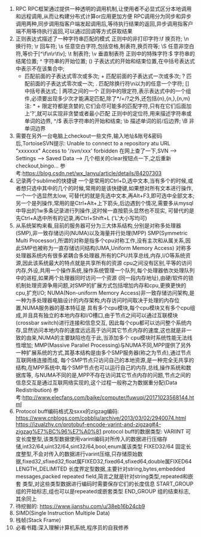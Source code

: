 1. RPC
   RPC框架通过提供一种透明的调用机制,让使用者不必显式区分本地调用和远程调用,从而让构建分布式计算or应用更加方便
   RPC调用分为同步和异步调用两种,同步调用指客户端发起调用后,等待执行结果的返回,异步调用指客户端不用等待执行返回,可以通过回调等方式获取结果
2. 正则表达式描述了一种字符串匹配的模式
   正则中的非打印字符:\f 换页符; \n 换行符; \r 回车符; \s 任意空白字符,包括空格,制表符,换页符等; \S 任意非空白符,等价于[^\f\n\r\t\v];
   \t 制表符; \v 垂直制表符
   正则中的特殊字符:$ 字符串的结尾位置; ^ 字符串的开始位置; () 子表达式的开始和结束位置,在中括号表达式中表示不在该集合中;
   * 匹配前面的子表达式零次或多次; + 匹配前面的子表达式一次或多次; ? 匹配前面的子表达式零次或一次; . 匹配除换行符\n以为的任意一个字符; 
   [] 中括号表达式; | 两项之间的一个
   正则中的限定符,表示表达式中的一个组件,必须要出现多少次才能满足匹配,除了*/+/?之外,还包括{n},{n,},{n,m}
   注: * + 限定符都是贪婪的,它们会尽可能多的匹配字符,只有在它们后面加上'?',就可以实现非贪婪或者最小匹配
   正则中的定位符,用来描述字符串或单词的边界, ^/$ 表示字符串的开始和结束; \b 描述单词的前/后边界; \B 非单词边界
3. 需要在另外一台电脑上checkout一些文件,输入地址&账号&密码后,TortoiseSVN提示:
   Unable to connect to a repository atu URL "xxxxxxx" Access to '/svn/xxx' forbidden
   在网上查了一下,SVN --> Settings --> Saved Data --> 几个相关的clear按钮点一下,之后重新checkout,bingo...
   参考:https://blog.csdn.net/wx_lanyu/article/details/84207303
4. 记录两个sublime的快捷键
    一个是常用的Ctrl+D,选中文本,当有多个的时候,或者想只选中其中的几个的时候,常用的是该快捷键,如果想对所有文本进行操作,一个一个选显然太low,
    可替代的就是先选中文本,再Alt+F3,即可选中全部文本;
    另一个是列操作,常用的是Ctrl+Alt+上下箭头,后边遇到个情况,需要多从mysql中导出的1w多条记录进行列操作,这时候一直按箭头显然也不现实,
    可替代的是先Ctrl+A选中所有的记录,再Ctrl+Shift+L ('L'大小写均可)
5. 从系统架构来看,目前的服务器可分为三大体系结构,分别是对称多处理器(SMP),非一致存储访问(NUMA)以及海量并行处理(MPP)
   SMP(Symmetric Multi Processor),所谓的对称是指多个cpu对称工作,没有主次和从属关系,因此SMP也被称为一直存储访问结构(UMA,Uniform Memory Access)
   对称多处理器系统内有很多紧耦合多处理器,所有的CPU共享总线,内存,I/O等系统资源,因此该系统最大的特点就是共享所有的资源
   cpu之间没有区别,平等的访问内存,外设,共用一个操作系统,操作系统管理一个队列,每个处理器依次处理队列中的进程,如果两个处理器同时访问一个资源
   (同一段内存地址),由硬/软件的锁机制处理资源争用问题,对SMP的扩展方式包括增加内存和cpu,更换更快的cpu,扩充I/O;
   NUMA(Non-uniform Memory Access)非一致存储访问架构,是一种为多处理器电脑设计的内存架构,内存访问时间取决于处理的内存位置,NUMA服务器的基本特征是
   具有多个cpu模块,每个cpu模块又有多个cpu组成,并且具有独立的本地内存和I/O槽口,由于节点之间可以通过互联模块(crossbar switch)进行连接和信息交互,
   因此每个cpu都可以访问整个系统内存,显然访问本地内存的速度远远高于访问其它节点内存的速度,这也就是非一致的由来,NUMA的主要缺陷也在于此,当添加多个
   cpu模块时系统性能无法线性增加;
   MMP(Massive Parallel Processing)与NUMA不同,MPP提供了另外一种扩展系统的方式,其基本结构是由多个SMP服务器(称之为节点),通过节点互联网络连接而成,
   每个SMP节点只访问自己的本地资源,是一种完全无共享的结构,在MPP系统中,每个SMP节点也可以运行自己的内存,总线,操作系统和数据库等,
   与NUMA不同的是,MPP不存在访问其它节点内存的问题,节点之间的信息交互是通过互联网络实现的,这个过程一般称之为数据重分配(Data Redistribution)
   参考:http://www.elecfans.com/baike/computer/fuwuqi/20171023568144.html
6. Protocol buff编码格式及sxxx的zigzag编码:
   https://www.cnblogs.com/cobbliu/archive/2013/03/02/2940074.html
   https://izualzhy.cn/protobuf-encode-varint-and-zigzag#4-zigzag%E7%BC%96%E7%A0%81
   protocol buff的数据类型:
   VARIINT 可变长度整型,该类型数据使用varint编码对所传入的数据进行压缩存储,int32/64,uint32/64,sint32/64,bool,enum属该类型
   FIXED32/64 固定长度整型,不会对传入的数据进行varint压缩,只存储原始数据,fixed32,sfixed32,float属FIXED32,fixed64,sfixed64,double属FIXED64
   LENGTH_DELIMITED 长度界定型数据,主要针对string,bytes,embedded messages,packed repeated field,简言之就是针对string类型,repeated和嵌套
   类型,对这些类型数据进行编码时需要保存它们的长度信息
   START_GROUP 组的开始标志,组也可以是repeated或嵌套类型
   END_GROUP 组的结束标志,其余同上
7. 待挖掘的: https://www.jianshu.com/u/38eb16b24cb9 
8. SIMD(Single Instruction Multiple Data)
9. 栈帧(Stack Frame)
10. 必看书籍:深入理解计算机系统,程序员的自我修养
